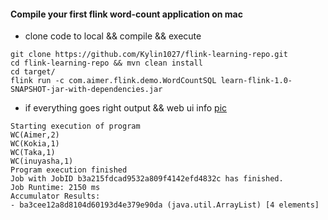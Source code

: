 #### Compile your first flink word-count application on mac 

* clone code to local && compile && execute 

``` 
git clone https://github.com/Kylin1027/flink-learning-repo.git 
cd flink-learning-repo && mvn clean install 
cd target/ 
flink run -c com.aimer.flink.demo.WordCountSQL learn-flink-1.0-SNAPSHOT-jar-with-dependencies.jar
```
* if everything goes right output && web ui info [pic]() 

```
Starting execution of program
WC(Aimer,2)
WC(Kokia,1)
WC(Taka,1)
WC(inuyasha,1)
Program execution finished
Job with JobID b3a215fdcad9532a809f4142efd4832c has finished.
Job Runtime: 2150 ms
Accumulator Results:
- ba3cee12a8d8104d60193d4e379e90da (java.util.ArrayList) [4 elements]
```
